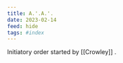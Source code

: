 ```yaml
---
title: A.'.A.'.
date: 2023-02-14
feed: hide
tags: #index 
---
```


Initiatory order started by [[Crowley]] . 